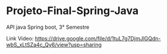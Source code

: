 # Projeto-Final-Spring-Java
API java Spring boot, 3° Semestre

Link Video:
https://drive.google.com/file/d/1tuL7g7DjmJlGQdn-wbS_xLtSZa4c_Qy6/view?usp=sharing

